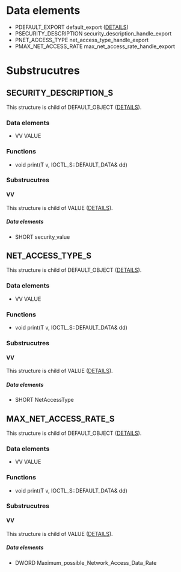 # Data elements
* PDEFAULT_EXPORT default_export ([DETAILS](DEFAULT_EXPORT.md))
* PSECURITY_DESCRIPTION security_description_handle_export
* PNET_ACCESS_TYPE net_access_type_handle_export
* PMAX_NET_ACCESS_RATE max_net_access_rate_handle_export


# Substrucutres

## SECURITY_DESCRIPTION_S
This structure is child of DEFAULT_OBJECT ([DETAILS](DEFAULT_OBJECT.md)).
### Data elements
* VV VALUE

### Functions
* void print(T v, IOCTL_S::DEFAULT_DATA& dd)

### Substrucutres
#### VV
This structure is child of VALUE ([DETAILS](VALUE.md)).
##### Data elements
* SHORT security_value



## NET_ACCESS_TYPE_S
This structure is child of DEFAULT_OBJECT ([DETAILS](DEFAULT_OBJECT.md)).
### Data elements
* VV VALUE

### Functions
* void print(T v, IOCTL_S::DEFAULT_DATA& dd)

### Substrucutres
#### VV
This structure is child of VALUE ([DETAILS](VALUE.md)).
##### Data elements
* SHORT NetAccessType


## MAX_NET_ACCESS_RATE_S
This structure is child of DEFAULT_OBJECT ([DETAILS](DEFAULT_OBJECT.md)).
### Data elements
* VV VALUE

### Functions
* void print(T v, IOCTL_S::DEFAULT_DATA& dd)

### Substrucutres
#### VV
This structure is child of VALUE ([DETAILS](VALUE.md)).
##### Data elements
* DWORD Maximum_possible_Network_Access_Data_Rate